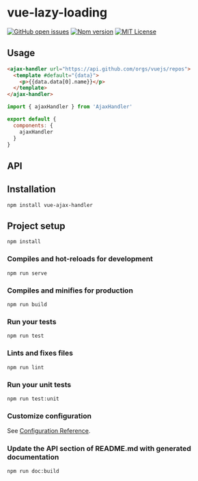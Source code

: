 
# vue-lazy-loading
[![GitHub open issues](https://img.shields.io/github/issues/David-Desmaisons/vue-lazy-loading.svg?maxAge=2592000)](https://github.com/David-Desmaisons/vue-lazy-loading/issues)
[![Npm version](https://img.shields.io/npm/David-Desmaisons/vue-lazy-loading.svg?maxAge=2592000)](https://www.npmjs.com/package/vue-lazy-loading)
[![MIT License](https://img.shields.io/github/license/David-Desmaisons/vue-lazy-loading.svg)](https://github.com/David-Desmaisons/vue-lazy-loading/blob/master/LICENSE)

## Usage
```HTML
<ajax-handler url="https://api.github.com/orgs/vuejs/repos">
  <template #default="{data}">
    <p>{{data.data[0].name}}</p>
  </template>
</ajax-handler>
```
```javascript
import { ajaxHandler } from 'AjaxHandler'

export default {
  components: {
    ajaxHandler
  }
}
```
## API

## Installation
```
npm install vue-ajax-handler
```

## Project setup
```
npm install
```

### Compiles and hot-reloads for development
```
npm run serve
```

### Compiles and minifies for production
```
npm run build
```

### Run your tests
```
npm run test
```

### Lints and fixes files
```
npm run lint
```

### Run your unit tests
```
npm run test:unit
```

### Customize configuration
See [Configuration Reference](https://cli.vuejs.org/config/).

### Update the API section of README.md with generated documentation
```
npm run doc:build
```
